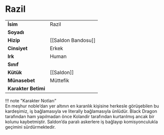 # Razil   
|  |  |  
|---|---|  
| **İsim** | Razil |  
| **Soyadı** |  |  
| **Hizip** | [[Saldon Bandosu]] |  
| **Cinsiyet** | Erkek |  
| **Irk** | Human |  
| **Sınıf** |  |  
| **Kütük** | [[Saldon]] |  
| **Münasebet** | Müttefik |  
| **Karakter Betimi** |  |  
  
  
!!! note "Karakter Notları"  
	En meşhur noble’dan yer altının en karanlık kişisine herkesle görüşebilen bu kardeşimiz, iş bağlamasıyla ve literally bağlamasıyla ünlüdür. Black Dragon tarafından ham yapılmadan önce Kolandir tarafından kurtarılmış ancak bir kolunu kaybetmiştir. Saldon’da paralı askerlere iş bağlayıp komisyonculukla geçimini sürdürmektedir.  